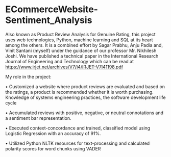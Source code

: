 # ECommerceWebsite-Sentiment_Analysis

Also known as Product Review Analysis for Genuine Rating, this project uses web technologies, Python, machine learning and SQL at its heart among the others. It is a combined effort by Sagar Prabhu, Anju Padia and, Vinit Santani (myself) under the guidance of our professor Mr. Nikhilesh Joshi. We have published a technical paper in the International Research Journal of Engineering and Technology which can be read at https://www.irjet.net/archives/V7/i4/IRJET-V7I41198.pdf

My role in the project:

• Customized a website where product reviews are evaluated and based on the ratings, a product is recommended whether it is worth purchasing. Knowledge of systems engineering practices, the software development life cycle

• Accumulated reviews with positive, negative, or neutral connotations and a sentiment bar representation.

• Executed context-concordance and trained, classified model using Logistic Regression with an accuracy of 91%.

• Utilized Python NLTK resources for text-processing and calculated polarity scores for word chunks using VADER
